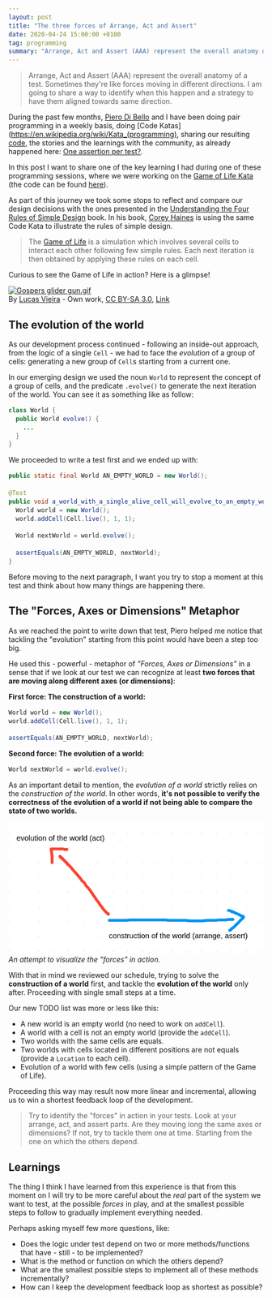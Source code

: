 ```yaml
---
layout: post
title: "The three forces of Arrange, Act and Assert"
date: 2020-04-24 15:00:00 +0100
tag: programming
summary: "Arrange, Act and Assert (AAA) represent the overall anatomy of a test. Sometimes they're like forces moving in different directions. I am going to share a way to identify when this happen and a strategy to have them aligned towards same direction."
---
```


> Arrange, Act and Assert (AAA) represent the overall anatomy of a test. Sometimes they're like forces moving in different directions. I am going to share a way to identify when this happen and a strategy to have them aligned towards same direction.

<!--more-->

During the past few months, [Piero Di Bello](https://twitter.com/pierodibello/) and I have been doing pair programming in a weekly basis, doing [Code Katas](https://en.wikipedia.org/wiki/Kata_(programming), sharing our resulting [code](https://github.com/xpepper?tab=repositories), the stories and the learnings with the community, as already happened here: [One assertion per test?](https://medium.com/@pierodibello/one-assertion-per-test-732cc2a7d3d).

In this post I want to share one of the key learning I had during one of these programming sessions, where we were working on the [Game of Life Kata](http://codingdojo.org/kata/GameOfLife/) (the code can be found [here](https://github.com/xpepper/game-of-life-kata)).

As part of this journey we took some stops to reflect and compare our design decisions with the ones presented in the [Understanding the Four Rules of Simple Design](https://leanpub.com/4rulesofsimpledesign) book. In his book, [Corey Haines](https://twitter.com/coreyhaines) is using the same Code Kata to illustrate the rules of simple design.

> The [Game of Life](https://en.wikipedia.org/wiki/Conway%27s_Game_of_Life) is a simulation which involves several cells to interact each other following few simple rules. Each next iteration is then obtained by applying these rules on each cell.

Curious to see the Game of Life in action? Here is a glimpse!

<p><a href="https://commons.wikimedia.org/wiki/File:Gospers_glider_gun.gif#/media/File:Gospers_glider_gun.gif"><img src="https://upload.wikimedia.org/wikipedia/commons/e/e5/Gospers_glider_gun.gif" alt="Gospers glider gun.gif"></a><br>By <a href="//commons.wikimedia.org/wiki/User:LucasVB" title="User:LucasVB">Lucas Vieira</a> - <span class="int-own-work" lang="en">Own work</span>, <a href="http://creativecommons.org/licenses/by-sa/3.0/" title="Creative Commons Attribution-Share Alike 3.0">CC BY-SA 3.0</a>, <a href="https://commons.wikimedia.org/w/index.php?curid=101736">Link</a></p>

## The evolution of the world

As our development process continued - following an inside-out approach, from the logic of a single `Cell` - we had to face the _evolution_ of a group of cells: generating a new group of `Cell`s starting from a current one.

In our emerging design we used the noun `World` to represent the concept of a group of cells, and the predicate `.evolve()` to generate the next iteration of the world. You can see it as something like as follow:

```java
class World {
  public World evolve() {
    ...
  }
}
```

We proceeded to write a test first and we ended up with:

```java
public static final World AN_EMPTY_WORLD = new World();

@Test
public void a_world_with_a_single_alive_cell_will_evolve_to_an_empty_world() {
  World world = new World();
  world.addCell(Cell.live(), 1, 1);

  World nextWorld = world.evolve();

  assertEquals(AN_EMPTY_WORLD, nextWorld);
}
```

Before moving to the next paragraph, I want you try to stop a moment at this test and think about how many things are happening there.

## The "Forces, Axes or Dimensions" Metaphor

As we reached the point to write down that test, Piero helped me notice that tackling the "evolution" starting from this point would have been a step too big.

He used this - powerful - metaphor of _"Forces, Axes or Dimensions"_ in a sense that if we look at our test we can recognize at least **two forces that are moving along different axes (or dimensions)**:

**First force: The construction of a world:**

```java
World world = new World();
world.addCell(Cell.live(), 1, 1);

assertEquals(AN_EMPTY_WORLD, nextWorld);
```

**Second force: The evolution of a world:**

```java
World nextWorld = world.evolve();
```

As an important detail to mention, the _evolution of a world_ strictly relies on the _construction of the world_. In other words, **it's not possible to verify the correctness of the evolution of a world if not being able to compare the state of two worlds.**

![Forces of Arrange, Act and Assert](/assets/forces-of-arrange-act-assert.png)
_An attempt to visualize the "forces" in action._

With that in mind we reviewed our schedule, trying to solve the **construction of a world** first, and tackle the **evolution of the world** only after. Proceeding with single small steps at a time.

Our new TODO list was more or less like this:

- A new world is an empty world (no need to work on `addCell`).
- A world with a cell is not an empty world (provide the `addCell`).
- Two worlds with the same cells are equals.
- Two worlds with cells located in different positions are not equals (provide a `Location` to each cell).
- Evolution of a world with few cells (using a simple pattern of the Game of Life).

Proceeding this way may result now more linear and incremental, allowing us to win a shortest feedback loop of the development.

> Try to identify the "forces" in action in your tests. Look at your arrange, act, and assert parts. Are they moving long the same axes or dimensions? If not, try to tackle them one at time. Starting from the one on which the others depend.

## Learnings

The thing I think I have learned from this experience is that from this moment on I will try to be more careful about the _real_ part of the system we want to test, at the possible _forces_ in play, and at the smallest possible steps to follow to gradually implement everything needed.

Perhaps asking myself few more questions, like:

- Does the logic under test depend on two or more methods/functions that have - still - to be implemented?
- What is the method or function on which the others depend?
- What are the smallest possible steps to implement all of these methods incrementally?
- How can I keep the development feedback loop as shortest as possible?

